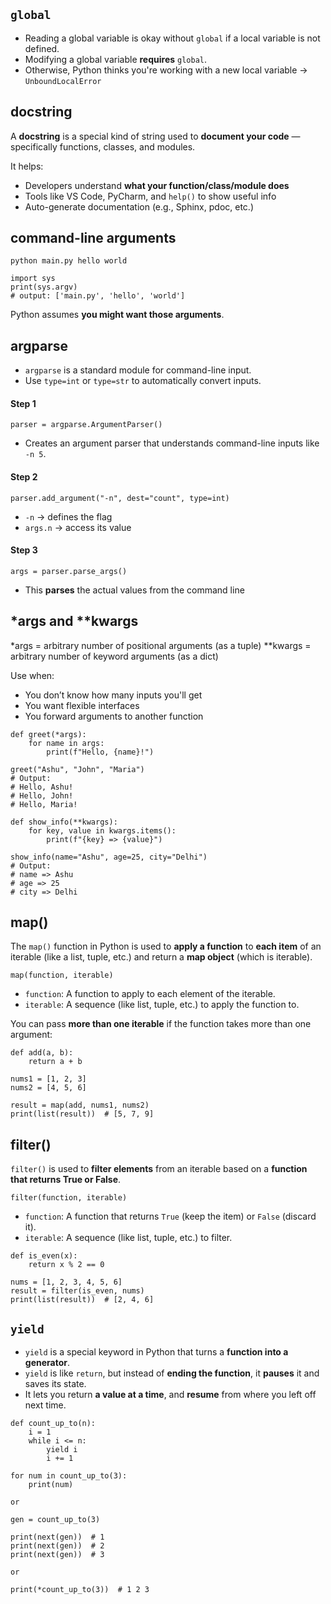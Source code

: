 ## `global`
- Reading a global variable is okay without `global` if a local variable is not defined.
- Modifying a global variable **requires** `global`.
- Otherwise, Python thinks you're working with a new local variable → `UnboundLocalError`

## docstring
A **docstring** is a special kind of string used to **document your code** — specifically functions, classes, and modules.

It helps:
- Developers understand **what your function/class/module does**
- Tools like VS Code, PyCharm, and `help()` to show useful info
- Auto-generate documentation (e.g., Sphinx, pdoc, etc.)

## command-line arguments
```
python main.py hello world
```

```
import sys
print(sys.argv)
# output: ['main.py', 'hello', 'world']
```
Python assumes **you might want those arguments**.

## argparse
- `argparse` is a standard module for command-line input.
- Use `type=int` or `type=str` to automatically convert inputs.
#### Step 1
```
parser = argparse.ArgumentParser()
```
- Creates an argument parser that understands command-line inputs like `-n 5`.
#### Step 2
```
parser.add_argument("-n", dest="count", type=int)
```
- `-n` → defines the flag
- `args.n` → access its value
#### Step 3
```
args = parser.parse_args()
```
- This **parses** the actual values from the command line

## \*args and  \*\*kwargs
\*args = arbitrary number of positional arguments (as a tuple)
\*\*kwargs = arbitrary number of keyword arguments (as a dict)

Use when:
- You don’t know how many inputs you'll get
- You want flexible interfaces
- You forward arguments to another function

```
def greet(*args):
    for name in args:
        print(f"Hello, {name}!")

greet("Ashu", "John", "Maria")
# Output:
# Hello, Ashu!
# Hello, John!
# Hello, Maria!
```
```
def show_info(**kwargs):
    for key, value in kwargs.items():
        print(f"{key} => {value}")

show_info(name="Ashu", age=25, city="Delhi")
# Output:
# name => Ashu
# age => 25
# city => Delhi
```

## map()
The `map()` function in Python is used to **apply a function** to **each item** of an iterable (like a list, tuple, etc.) and return a **map object** (which is iterable).
```
map(function, iterable)
```
- `function`: A function to apply to each element of the iterable.
- `iterable`: A sequence (like list, tuple, etc.) to apply the function to.

You can pass **more than one iterable** if the function takes more than one argument:
```
def add(a, b):
    return a + b

nums1 = [1, 2, 3]
nums2 = [4, 5, 6]

result = map(add, nums1, nums2)
print(list(result))  # [5, 7, 9]
```
## filter()
`filter()` is used to **filter elements** from an iterable based on a **function that returns True or False**.
```
filter(function, iterable)
```
- `function`: A function that returns `True` (keep the item) or `False` (discard it).
- `iterable`: A sequence (like list, tuple, etc.) to filter.
```
def is_even(x):
    return x % 2 == 0

nums = [1, 2, 3, 4, 5, 6]
result = filter(is_even, nums)
print(list(result))  # [2, 4, 6]
```

## `yield`
- `yield` is a special keyword in Python that turns a **function into a generator**.
- `yield` is like `return`, but instead of **ending the function**, it **pauses** it and saves its state.
- It lets you return **a value at a time**, and **resume** from where you left off next time.
```
def count_up_to(n):
    i = 1
    while i <= n:
        yield i
        i += 1

for num in count_up_to(3):
    print(num)

or

gen = count_up_to(3)

print(next(gen))  # 1
print(next(gen))  # 2
print(next(gen))  # 3

or 

print(*count_up_to(3))  # 1 2 3

```